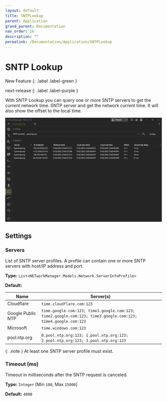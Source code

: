 ```yaml
---
layout: default
title: SNTPLookup
parent: Application
grand_parent: Documentation
nav_order: 16
description: ""
permalink: /Documentation/Application/SNTPLookup
---
```


# SNTP Lookup

New Feature
{: .label .label-green }

next-release
{: .label .label-purple }

With SNTP Lookup you can query one or more SNTP servers to get the current network time.
SNTP server and get the network current time. It will also show the offset to the local time.

![SNTPLookup](16_SNTPLookup.png)

## Settings

### Servers

List of SNTP server profiles. A profile can contain one or more SNTP servers with host/IP address and port.

**Type:** `List<NETworkManager.Models.Network.ServerInfoProfile>`

**Default:**

| Name              | Server(s)                                                                                                     |
| ----------------- | ------------------------------------------------------------------------------------------------------------- |
| Cloudflare        | `time.cloudflare.com:123`                                                                                     |
| Google Public NTP | `time.google.com:123; time1.google.com:123; time2.google.com:123; time3.google.com:123; time4.google.com:123` |
| Microsoft         | `time.windows.com:123`                                                                                        |
| pool.ntp.org      | `0.pool.ntp.org:123; 1.pool.ntp.org:123; 2.pool.ntp.org:123; 3.pool.ntp.org:123`                              |

{: .note }
At least one SNTP server profile must exist.

### Timeout (ms)

Timeout in milliseconds after the SNTP request is canceled.

**Type:** `Integer` [Min `100`, Max `15000`]

**Default:** `4000`
